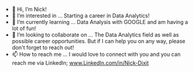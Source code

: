 - 👋 Hi, I’m Nick!
- 👀 I’m interested in ... Starting a career in Data Analytics!
- 🌱 I’m currently learning ... Data Analysis with GOOGLE and am having a lot of fun!
- 💞️ I’m looking to collaborate on ... The Data Analytics field as well as possible career opportunities. But if I can help you on any way, please don't forget to reach out!
- 📫 How to reach me ... I would love to connect with you and you can reach me via LinkedIn; www.LinkedIn.com/in/Nick-Dixit

<!---
NKDixit11/NKDixit11 is a ✨ special ✨ repository because its `README.md` (this file) appears on your GitHub profile.
You can click the Preview link to take a look at your changes.
--->
